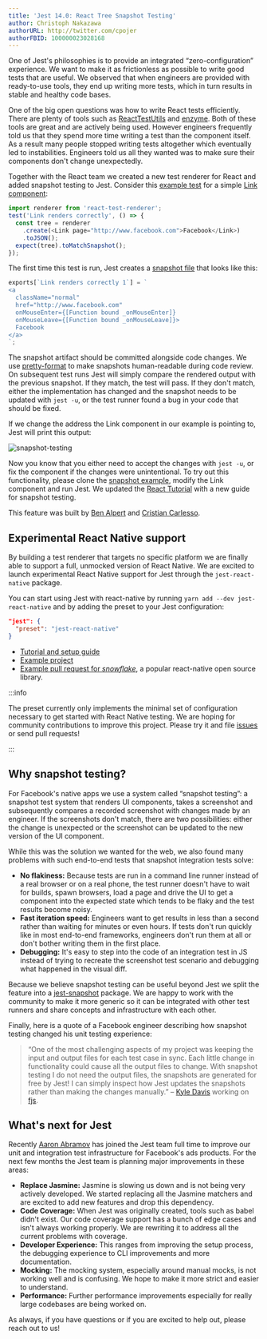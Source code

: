 ```yaml
---
title: 'Jest 14.0: React Tree Snapshot Testing'
author: Christoph Nakazawa
authorURL: http://twitter.com/cpojer
authorFBID: 100000023028168
---
```


One of Jest's philosophies is to provide an integrated “zero-configuration” experience. We want to make it as frictionless as possible to write good tests that are useful. We observed that when engineers are provided with ready-to-use tools, they end up writing more tests, which in turn results in stable and healthy code bases.

One of the big open questions was how to write React tests efficiently. There are plenty of tools such as [ReactTestUtils](https://facebook.github.io/react/docs/test-utils.html) and [enzyme](https://enzymejs.github.io/enzyme/). Both of these tools are great and are actively being used. However engineers frequently told us that they spend more time writing a test than the component itself. As a result many people stopped writing tests altogether which eventually led to instabilities. Engineers told us all they wanted was to make sure their components don't change unexpectedly.

<!--truncate-->

Together with the React team we created a new test renderer for React and added snapshot testing to Jest. Consider this [example test](https://github.com/jestjs/jest/blob/main/examples/snapshot/__tests__/link.test.js) for a simple [Link component](https://github.com/jestjs/jest/blob/main/examples/snapshot/Link.js):

```javascript
import renderer from 'react-test-renderer';
test('Link renders correctly', () => {
  const tree = renderer
    .create(<Link page="http://www.facebook.com">Facebook</Link>)
    .toJSON();
  expect(tree).toMatchSnapshot();
});
```

The first time this test is run, Jest creates a [snapshot file](https://github.com/jestjs/jest/blob/main/examples/snapshot/__tests__/__snapshots__/link.test.js.snap) that looks like this:

```javascript
exports[`Link renders correctly 1`] = `
<a
  className="normal"
  href="http://www.facebook.com"
  onMouseEnter={[Function bound _onMouseEnter]}
  onMouseLeave={[Function bound _onMouseLeave]}>
  Facebook
</a>
`;
```

The snapshot artifact should be committed alongside code changes. We use [pretty-format](https://github.com/thejameskyle/pretty-format) to make snapshots human-readable during code review. On subsequent test runs Jest will simply compare the rendered output with the previous snapshot. If they match, the test will pass. If they don't match, either the implementation has changed and the snapshot needs to be updated with `jest -u`, or the test runner found a bug in your code that should be fixed.

If we change the address the Link component in our example is pointing to, Jest will print this output:

![snapshot-testing](/img/blog/snapshot.png)

Now you know that you either need to accept the changes with `jest -u`, or fix the component if the changes were unintentional. To try out this functionality, please clone the [snapshot example](https://github.com/jestjs/jest/tree/main/examples/snapshot), modify the Link component and run Jest. We updated the [React Tutorial](/docs/tutorial-react) with a new guide for snapshot testing.

This feature was built by [Ben Alpert](https://twitter.com/soprano) and [Cristian Carlesso](https://twitter.com/kentaromiura).

## Experimental React Native support

By building a test renderer that targets no specific platform we are finally able to support a full, unmocked version of React Native. We are excited to launch experimental React Native support for Jest through the `jest-react-native` package.

You can start using Jest with react-native by running `yarn add --dev jest-react-native` and by adding the preset to your Jest configuration:

```json
"jest": {
  "preset": "jest-react-native"
}
```

- [Tutorial and setup guide](/docs/tutorial-react-native#content)
- [Example project](https://github.com/jestjs/jest/tree/main/examples/react-native)
- [Example pull request for _snowflake_](https://github.com/bartonhammond/snowflake/pull/110), a popular react-native open source library.

:::info

The preset currently only implements the minimal set of configuration necessary to get started with React Native testing. We are hoping for community contributions to improve this project. Please try it and file [issues](https://github.com/jestjs/jest/issues) or send pull requests!

:::

## Why snapshot testing?

For Facebook's native apps we use a system called “snapshot testing”: a snapshot test system that renders UI components, takes a screenshot and subsequently compares a recorded screenshot with changes made by an engineer. If the screenshots don't match, there are two possibilities: either the change is unexpected or the screenshot can be updated to the new version of the UI component.

While this was the solution we wanted for the web, we also found many problems with such end-to-end tests that snapshot integration tests solve:

- **No flakiness:** Because tests are run in a command line runner instead of a real browser or on a real phone, the test runner doesn't have to wait for builds, spawn browsers, load a page and drive the UI to get a component into the expected state which tends to be flaky and the test results become noisy.
- **Fast iteration speed:** Engineers want to get results in less than a second rather than waiting for minutes or even hours. If tests don't run quickly like in most end-to-end frameworks, engineers don't run them at all or don't bother writing them in the first place.
- **Debugging:** It's easy to step into the code of an integration test in JS instead of trying to recreate the screenshot test scenario and debugging what happened in the visual diff.

Because we believe snapshot testing can be useful beyond Jest we split the feature into a [jest-snapshot](https://github.com/jestjs/jest/tree/main/packages/jest-snapshot) package. We are happy to work with the community to make it more generic so it can be integrated with other test runners and share concepts and infrastructure with each other.

Finally, here is a quote of a Facebook engineer describing how snapshot testing changed his unit testing experience:

> “One of the most challenging aspects of my project was keeping the input and output files for each test case in sync. Each little change in functionality could cause all the output files to change. With snapshot testing I do not need the output files, the snapshots are generated for free by Jest! I can simply inspect how Jest updates the snapshots rather than making the changes manually.” – [Kyle Davis](https://github.com/kyldvs) working on [fjs](https://github.com/kyldvs/fjs).

## What's next for Jest

Recently [Aaron Abramov](https://twitter.com/aarondjents) has joined the Jest team full time to improve our unit and integration test infrastructure for Facebook's ads products. For the next few months the Jest team is planning major improvements in these areas:

- **Replace Jasmine:** Jasmine is slowing us down and is not being very actively developed. We started replacing all the Jasmine matchers and are excited to add new features and drop this dependency.
- **Code Coverage:** When Jest was originally created, tools such as babel didn't exist. Our code coverage support has a bunch of edge cases and isn't always working properly. We are rewriting it to address all the current problems with coverage.
- **Developer Experience:** This ranges from improving the setup process, the debugging experience to CLI improvements and more documentation.
- **Mocking:** The mocking system, especially around manual mocks, is not working well and is confusing. We hope to make it more strict and easier to understand.
- **Performance:** Further performance improvements especially for really large codebases are being worked on.

As always, if you have questions or if you are excited to help out, please reach out to us!
